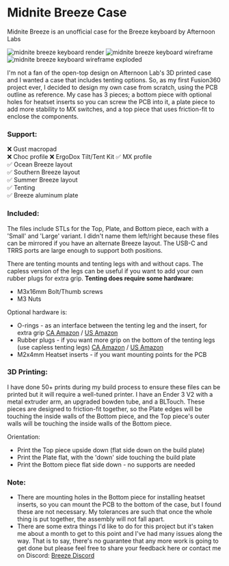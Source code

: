 # Midnite Breeze Case

Midnite Breeze is an unofficial case for the Breeze keyboard by Afternoon Labs

![midnite breeze keyboard render](https://i.imgur.com/4uPXR1M.png)
![midnite breeze keyboard wireframe](https://i.imgur.com/gCqrYiU.png)
![midnite breeze keyboard wireframe exploded](https://i.imgur.com/QQKB4ZS.png)

I'm not a fan of the open-top design on Afternoon Lab's 3D printed case and I wanted a case that includes tenting options. So, as my first Fusion360 project ever, I decided to design my own case from scratch, using the PCB outline as reference. My case has 3 pieces; a bottom piece with optional holes for heatset inserts so you can screw the PCB into it, a plate piece to add more stability to MX switches, and a top piece that uses friction-fit to enclose the components.

### Support:
❌ Gust macropad  
❌ Choc profile
❌ ErgoDox Tilt/Tent Kit
✅ MX profile  
✅ Ocean Breeze layout  
✅ Southern Breeze layout  
✅ Summer Breeze layout  
✅ Tenting  
✅ Breeze aluminum plate  

### Included:
The files include STLs for the Top, Plate, and Bottom piece, each with a 'Small' and 'Large' variant. I didn't name them left/right because these files can be mirrored if you have an alternate Breeze layout. The USB-C and TRRS ports are large enough to support both positions.

There are tenting mounts and tenting legs with and without caps. The capless version of the legs can be useful if you want to add your own rubber plugs for extra grip. **Tenting does require some hardware:**
* M3x16mm Bolt/Thumb screws
* M3 Nuts

Optional hardware is:
* O-rings - as an interface between the tenting leg and the insert, for extra grip [CA Amazon](https://www.amazon.ca/ThreeBulls-120Pcs-Dampeners-Keyboards-Dampers/dp/B01N6438BK) / [US Amazon](https://www.amazon.com/ThreeBulls-120Pcs-Dampeners-Keyboards-Dampers/dp/B01N6438BK)
* Rubber plugs - if you want more grip on the bottom of the tenting legs (use capless tenting legs) [CA Amazon](https://www.amazon.ca/gp/product/B07TXYSYS3) / [US Amazon](https://www.amazon.com/Aislor-Bumpers-Rubber-Grippers-Spacers/dp/B08LQ192XK)
* M2x4mm Heatset inserts - if you want mounting points for the PCB

### 3D Printing:
I have done 50+ prints during my build process to ensure these files can be printed but it will require a well-tuned printer. I have an Ender 3 V2 with a metal extruder arm, an upgraded bowden tube, and a BLTouch. These pieces are designed to friction-fit together, so the Plate edges will be touching the inside walls of the Bottom piece, and the Top piece's outer walls will be touching the inside walls of the Bottom piece. 

Orientation:
* Print the Top piece upside down (flat side down on the build plate)
* Print the Plate flat, with the 'down' side touching the build plate
* Print the Bottom piece flat side down - no supports are needed

### Note:
* There are mounting holes in the Bottom piece for installing heatset inserts, so you can mount the PCB to the bottom of the case, but I found these are not necessary. My tolerances are such that once the whole thing is put together, the assembly will not fall apart.
* There are some extra things I'd like to do for this project but it's taken me about a month to get to this point and I've had many issues along the way. That is to say, there's no guarantee that any more work is going to get done but please feel free to share your feedback here or contact me on Discord: [Breeze Discord](https://discord.gg/HU3YHDQG)

